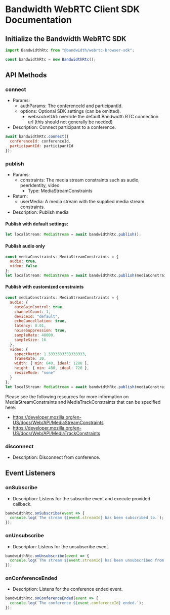 # Bandwidth WebRTC Client SDK Documentation

## Initialize the Bandwidth WebRTC SDK

```javascript
import BandwidthRtc from "@bandwidth/webrtc-browser-sdk";

const bandwidthRtc = new BandwidthRtc();
```

## API Methods

### connect

- Params:
  - authParams: The conferenceId and participantId.
  - options: Optional SDK settings (can be omitted).
    - websocketUrl: override the default Bandwidth RTC connection url (this should not generally be needed)
- Description: Connect participant to a conference.

```javascript
await bandwidthRtc.connect({
  conferenceId: conferenceId,
  participantId: participantId
});
```

### publish

- Params:
  - constraints: The media stream constraints such as audio, peerIdentity, video
    - Type: MediaStreamConstraints
- Return:
  - userMedia: A media stream with the supplied media stream constraints.
- Description: Publish media

#### Publish with default settings:

```javascript
let localStream: MediaStream = await bandwidthRtc.publish();
```

#### Publish audio only

```javascript
const mediaConstraints: MediaStreamConstraints = {
  audio: true,
  video: false
};
let localStream: MediaStream = await bandwidthRtc.publish(mediaConstraints);
```

#### Publish with customized constraints

```javascript
const mediaConstraints: MediaStreamConstraints = {
  audio: {
    autoGainControl: true,
    channelCount: 1,
    deviceId: "default",
    echoCancellation: true,
    latency: 0.01,
    noiseSuppression: true,
    sampleRate: 48000,
    sampleSize: 16
  },
  video: {
    aspectRatio: 1.3333333333333333,
    frameRate: 30,
    width: { min: 640, ideal: 1280 },
    height: { min: 480, ideal: 720 },
    resizeMode: "none"
  }
};
let localStream: MediaStream = await bandwidthRtc.publish(mediaConstraints);
```

Please see the following resources for more information on MediaStreamConstraints and MediaTrackConstraints that can be specified here:

- https://developer.mozilla.org/en-US/docs/Web/API/MediaStreamConstraints
- https://developer.mozilla.org/en-US/docs/Web/API/MediaTrackConstraints

### disconnect

- Description: Disconnect from conference.

## Event Listeners

### onSubscribe

- Description: Listens for the subscribe event and execute provided callback.

```javascript
bandwidthRtc.onSubscribe(event => {
  console.log(`The stream ${event.streamId} has been subscribed to.`);
});
```

### onUnsubscribe

- Descripton: Listens for the unsubscribe event.

```javascript
bandwidthRtc.onUnsubscribe(event => {
  console.log(`The stream ${event.streamId} has been unsubscribed from.`);
});
```

### onConferenceEnded

- Description: Listens for the conference ended event.

```javascript
bandwidthRtc.onConferenceEnded(event => {
  console.log(`The conference ${event.conferenceId} ended.`);
});
```
